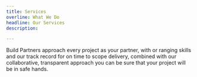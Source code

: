 ```yaml
---
title: Services
overline: What We Do
headline: Our Services
description: 

---
```

Build Partners approach every project as your partner, with or ranging skills and our track record for on time to scope delivery, combined with our collaborative,  transparent approach you can be sure that your project will be in safe hands.